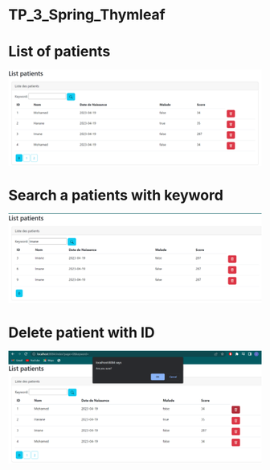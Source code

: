 # TP_3_Spring_Thymleaf
<h1> List of patients</h1>
<img src="captures/index.png" />
<h1> Search a patients with keyword</h1>
<img src="captures/search.png" />
<h1> Delete patient with ID</h1>
<img src="captures/delete.png" />
